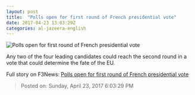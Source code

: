 ```yaml
---
layout: post
title:  "Polls open for first round of French presidential vote"
date: 2017-04-23 13:03:29Z
categories: al-jazeera-english
---
```


![Polls open for first round of French presidential vote](http://www.aljazeera.com/mritems/Images/2017/4/23/4aa0bbd888f7476ebfa8a76a224e6330_18.jpg)

Any two of the four leading candidates could reach the second round in a vote that could determine the fate of the EU.


Full story on F3News: [Polls open for first round of French presidential vote](http://www.f3nws.com/n/dpBkmD)

> Posted on: Sunday, April 23, 2017 6:03:29 PM
